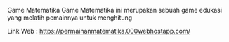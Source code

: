 Game Matematika
Game Matematika ini merupakan sebuah game edukasi yang melatih pemainnya untuk menghitung

Link Web : https://permainanmatematika.000webhostapp.com/